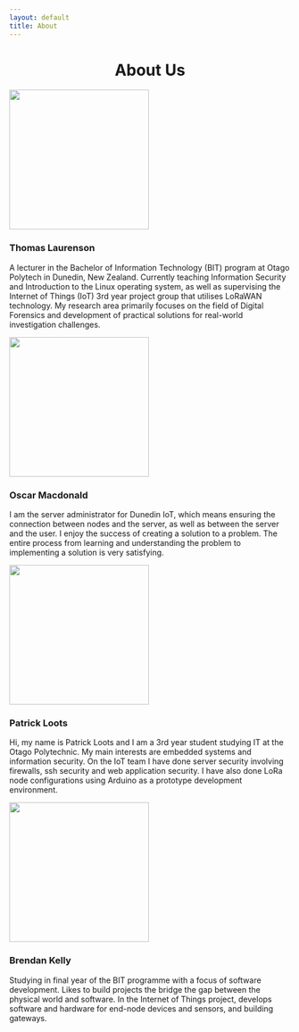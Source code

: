 ```yaml
---
layout: default
title: About
---
```


<h1 style="text-align: center;">About Us</h1>

<div class="row">
  <div class="col-4"><img src="{{ site.baseurl }}/img/maleSil.png" style="width: 250px;
    height: 250px;"/></div>
  <div class="col-8" style="margin-top: 20px;">
  <h3>Thomas Laurenson</h3>
  <p>A lecturer in the Bachelor of Information Technology (BIT) program at Otago Polytech in Dunedin, New Zealand. Currently teaching Information Security and Introduction to the Linux operating system, as well as supervising the Internet of Things (IoT) 3rd year project group that utilises LoRaWAN technology. My research area primarily focuses on the field of Digital Forensics and development of practical solutions for real-world investigation challenges.</p></div>
</div>

<div class="row">
  <div class="col-4"><img src="{{ site.baseurl }}/img/maleSil.png" style="width: 250px;
    height: 250px;"/></div>
  <div class="col-8" style="margin-top: 20px;">
  <h3>Oscar Macdonald</h3>
  <p>I am the server administrator for Dunedin IoT, which means ensuring the connection between nodes and the server, as well as between the server and the user. I enjoy the success of creating a solution to a problem. The entire process from learning and understanding the problem to implementing a solution is very satisfying.</p></div>
</div>

<div class="row">
  <div class="col-4"><img src="{{ site.baseurl }}/img/maleSil.png" style="width: 250px;
    height: 250px;"/></div>
  <div class="col-8" style="margin-top: 20px;">
  <h3>Patrick Loots</h3>
  <p>Hi, my name is Patrick Loots and I am a 3rd year student studying IT at the Otago Polytechnic. My main interests are embedded systems and information security. On the IoT team I have done server security involving firewalls, ssh security and web application security. I have also done LoRa node configurations using Arduino as a prototype development environment.</p></div>
</div>

<div class="row">
  <div class="col-4"><img src="{{ site.baseurl }}/img/maleSil.png" style="width: 250px;
    height: 250px;"/></div>
  <div class="col-8" style="margin-top: 20px;">
  <h3>Brendan Kelly</h3>
  <p>Studying in final year of the BIT programme with a focus of software development. Likes to build projects the bridge the gap between the physical world and software. In the Internet of Things project, develops software and hardware for end-node devices and sensors, and building gateways.</p></div>
</div>